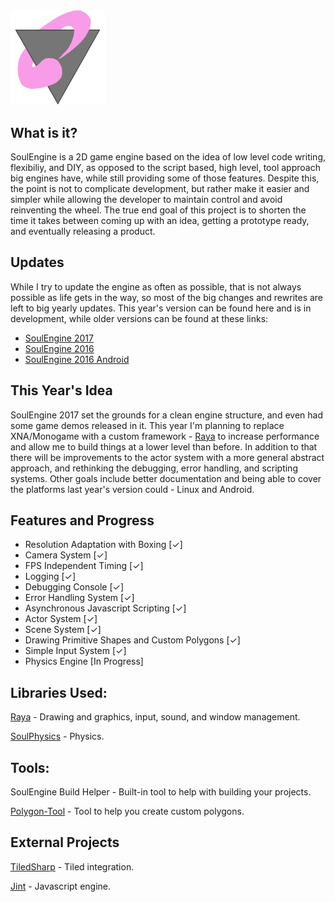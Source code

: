 <img src="Resources/SoulEngine2018.png" width=30%>


## What is it?

SoulEngine is a 2D game engine based on the idea of low level code writing, flexibiliy, and DIY, as opposed to the script based, high level, tool approach big engines have, while still providing some of those features. Despite this, the point is not to complicate development, but rather make it easier and simpler while allowing the developer to maintain control and avoid reinventing the wheel. The true end goal of this project is to shorten the time it takes between coming up with an idea, getting a prototype ready, and eventually releasing a product.

## Updates

While I try to update the engine as often as possible, that is not always possible as life gets in the way, so most of the big changes and rewrites are left to big yearly updates. This year's version can be found here and is in development, while older versions can be found at these links:

* [SoulEngine 2017](https://github.com/Cryru/SoulEngine-2017)
* [SoulEngine 2016](https://github.com/Cryru/SoulEngine-2016)
* [SoulEngine 2016 Android](https://github.com/Cryru/SoulEngine-2016-Android)

## This Year's Idea

SoulEngine 2017 set the grounds for a clean engine structure, and even had some game demos released in it. This year I'm planning to replace XNA/Monogame with a custom framework - [Raya](https://github.com/Cryru/Raya) to increase performance and allow me to build things at a lower level than before. In addition to that there will be improvements to the actor system with a more general abstract approach, and rethinking the debugging, error handling, and scripting systems. Other goals include better documentation and being able to cover the platforms last year's version could - Linux and Android.

## Features and Progress

- Resolution Adaptation with Boxing [&#10003;]
- Camera System [&#10003;]
- FPS Independent Timing [&#10003;]
- Logging [&#10003;]
- Debugging Console [&#10003;]
- Error Handling System [&#10003;]
- Asynchronous Javascript Scripting [&#10003;]
- Actor System [&#10003;]
- Scene System [&#10003;]
- Drawing Primitive Shapes and Custom Polygons [&#10003;]
- Simple Input System [&#10003;]
- Physics Engine [In Progress]

## Libraries Used:

[Raya](https://github.com/Cryru/Raya) - Drawing and graphics, input, sound, and window management.

[SoulPhysics](https://github.com/Cryru/SoulPhysics) - Physics.

## Tools:

SoulEngine Build Helper - Built-in tool to help with building your projects.

[Polygon-Tool](https://github.com/Cryru/Polygon-Tool) - Tool to help you create custom polygons.

## External Projects

[TiledSharp](https://github.com/marshallward/TiledSharp) - Tiled integration.

[Jint](https://github.com/sebastienros/jint) - Javascript engine.
